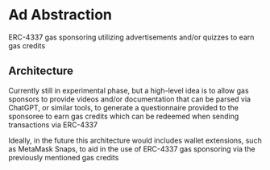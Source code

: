 # Ad Abstraction

ERC-4337 gas sponsoring utilizing advertisements and/or quizzes to earn gas credits

## Architecture

Currently still in experimental phase, but a high-level idea is to allow gas sponsors to provide videos and/or documentation that can be parsed via ChatGPT, or similar tools, to generate a questionnaire provided to the sponsoree to earn gas credits which can be redeemed when sending transactions via ERC-4337

Ideally, in the future this architecture would includes wallet extensions, such as MetaMask Snaps, to aid in the use of ERC-4337 gas sponsoring via the previously mentioned gas credits
